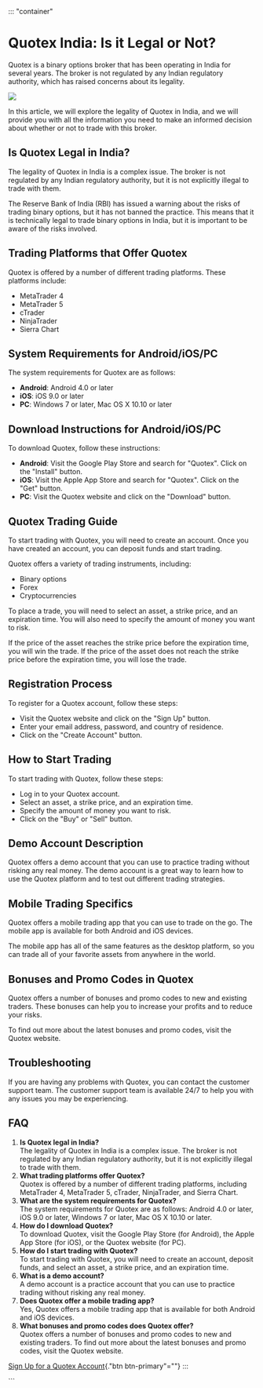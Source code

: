 ::: \"container\"
# Quotex India: Is it Legal or Not?

Quotex is a binary options broker that has been operating in India for
several years. The broker is not regulated by any Indian regulatory
authority, which has raised concerns about its legality.

[![](https://static.quotex.io/files/4_en/300_250.jpg)](https://traff.sbs/brokerqxlid)

In this article, we will explore the legality of Quotex in India, and we
will provide you with all the information you need to make an informed
decision about whether or not to trade with this broker.

## Is Quotex Legal in India?

The legality of Quotex in India is a complex issue. The broker is not
regulated by any Indian regulatory authority, but it is not explicitly
illegal to trade with them.

The Reserve Bank of India (RBI) has issued a warning about the risks of
trading binary options, but it has not banned the practice. This means
that it is technically legal to trade binary options in India, but it is
important to be aware of the risks involved.

## Trading Platforms that Offer Quotex

Quotex is offered by a number of different trading platforms. These
platforms include:

-   MetaTrader 4
-   MetaTrader 5
-   cTrader
-   NinjaTrader
-   Sierra Chart

## System Requirements for Android/iOS/PC

The system requirements for Quotex are as follows:

-   **Android**: Android 4.0 or later
-   **iOS**: iOS 9.0 or later
-   **PC**: Windows 7 or later, Mac OS X 10.10 or later

## Download Instructions for Android/iOS/PC

To download Quotex, follow these instructions:

-   **Android**: Visit the Google Play Store and search for
    "Quotex". Click on the "Install" button.
-   **iOS**: Visit the Apple App Store and search for "Quotex".
    Click on the "Get" button.
-   **PC**: Visit the Quotex website and click on the "Download"
    button.

## Quotex Trading Guide

To start trading with Quotex, you will need to create an account. Once
you have created an account, you can deposit funds and start trading.

Quotex offers a variety of trading instruments, including:

-   Binary options
-   Forex
-   Cryptocurrencies

To place a trade, you will need to select an asset, a strike price, and
an expiration time. You will also need to specify the amount of money
you want to risk.

If the price of the asset reaches the strike price before the expiration
time, you will win the trade. If the price of the asset does not reach
the strike price before the expiration time, you will lose the trade.

## Registration Process

To register for a Quotex account, follow these steps:

-   Visit the Quotex website and click on the "Sign Up" button.
-   Enter your email address, password, and country of residence.
-   Click on the "Create Account" button.

## How to Start Trading

To start trading with Quotex, follow these steps:

-   Log in to your Quotex account.
-   Select an asset, a strike price, and an expiration time.
-   Specify the amount of money you want to risk.
-   Click on the "Buy" or "Sell" button.

## Demo Account Description

Quotex offers a demo account that you can use to practice trading
without risking any real money. The demo account is a great way to learn
how to use the Quotex platform and to test out different trading
strategies.

## Mobile Trading Specifics

Quotex offers a mobile trading app that you can use to trade on the go.
The mobile app is available for both Android and iOS devices.

The mobile app has all of the same features as the desktop platform, so
you can trade all of your favorite assets from anywhere in the world.

## Bonuses and Promo Codes in Quotex

Quotex offers a number of bonuses and promo codes to new and existing
traders. These bonuses can help you to increase your profits and to
reduce your risks.

To find out more about the latest bonuses and promo codes, visit the
Quotex website.

## Troubleshooting

If you are having any problems with Quotex, you can contact the customer
support team. The customer support team is available 24/7 to help you
with any issues you may be experiencing.

## FAQ

1.  **Is Quotex legal in India?**\
    The legality of Quotex in India is a complex issue. The broker is
    not regulated by any Indian regulatory authority, but it is not
    explicitly illegal to trade with them.
2.  **What trading platforms offer Quotex?**\
    Quotex is offered by a number of different trading platforms,
    including MetaTrader 4, MetaTrader 5, cTrader, NinjaTrader, and
    Sierra Chart.
3.  **What are the system requirements for Quotex?**\
    The system requirements for Quotex are as follows: Android 4.0 or
    later, iOS 9.0 or later, Windows 7 or later, Mac OS X 10.10 or
    later.
4.  **How do I download Quotex?**\
    To download Quotex, visit the Google Play Store (for Android), the
    Apple App Store (for iOS), or the Quotex website (for PC).
5.  **How do I start trading with Quotex?**\
    To start trading with Quotex, you will need to create an account,
    deposit funds, and select an asset, a strike price, and an
    expiration time.
6.  **What is a demo account?**\
    A demo account is a practice account that you can use to practice
    trading without risking any real money.
7.  **Does Quotex offer a mobile trading app?**\
    Yes, Quotex offers a mobile trading app that is available for both
    Android and iOS devices.
8.  **What bonuses and promo codes does Quotex offer?**\
    Quotex offers a number of bonuses and promo codes to new and
    existing traders. To find out more about the latest bonuses and
    promo codes, visit the Quotex website.

[Sign Up for a Quotex
Account](\%22https://traff.sbs/brokerqxsignup\%22){."btn
btn-primary"=""}
:::

\`\`\`

